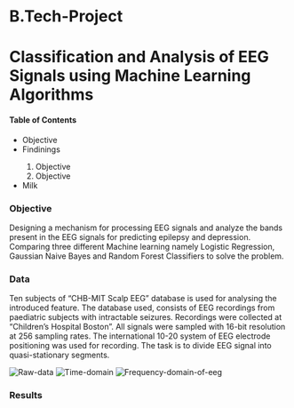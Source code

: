 # B.Tech-Project
<h1>Classification and Analysis of EEG Signals using Machine Learning Algorithms</h1>
<h4>Table of Contents</h4>
<ul>
  <li>Objective</li>
  <li>Findinings</li>
        <ol>
          <li>Objective</li>
          <li>Objective</li>
        </ol>
  <li>Milk</li>
</ul>

<h3>Objective</h3>
  <p>
  Designing a mechanism for processing EEG signals and analyze the bands present in the EEG signals for predicting epilepsy and depression. 
  Comparing three different Machine learning namely Logistic Regression, Gaussian Naive Bayes and Random Forest Classifiers to solve the problem.
  </p>

<h3>Data</h3>
  <p>
  Ten subjects of “CHB-MIT Scalp EEG” database is used for analysing the
  introduced feature. The database used, consists of EEG recordings from paediatric
  subjects with intractable seizures. Recordings were collected at “Children’s
  Hospital Boston”. All signals were sampled with 16-bit resolution at 256 sampling
  rates. The international 10-20 system of EEG electrode positioning was used for
  recording. The task is to divide EEG signal into quasi-stationary segments.
  </p>

![Raw-data](https://github.com/shreyasshivakumara/B.Tech-Project/blob/master/Raw_data.PNG "Raw-data")
![Time-domain](https://github.com/shreyasshivakumara/B.Tech-Project/blob/master/time-domain.PNG "Time-domain")
![Frequency-domain-of-eeg](https://github.com/shreyasshivakumara/B.Tech-Project/blob/master/frequency%20domain%20of%20eeg.PNG "Frequency-domain of eeg")
<h3>Results<h3>
  
  
